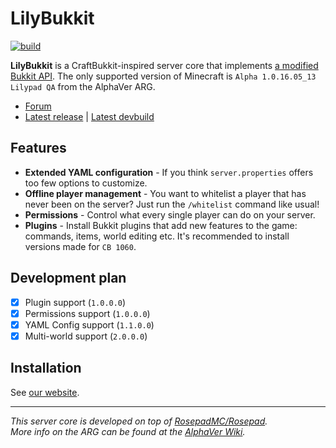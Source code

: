 # LilyBukkit

[![build](https://github.com/LilyBukkit/LilyBukkit-QA/actions/workflows/main.yml/badge.svg?branch=master&event=push)](https://github.com/LilyBukkit/LilyBukkit-QA/actions/workflows/main.yml)

**LilyBukkit** is a CraftBukkit-inspired server core that implements [a modified Bukkit API](https://github.com/Vladg24YT/LilyBukkit-API). The only supported version of Minecraft
is `Alpha 1.0.16.05_13 Lilypad QA` from the AlphaVer ARG.

* [Forum](https://github.com/LilyBukkit/LilyBukkit-QA/discussions)
* [Latest release](https://github.com/LilyBukkit/LilyBukkit-QA/releases/latest) | [Latest devbuild](https://nightly.link/LilyBukkit/LilyBukkit-QA/workflows/main/master/RosepadServer.zip)

## Features
* **Extended YAML configuration** - If you think `server.properties` offers too few options to customize.
* **Offline player management** - You want to whitelist a player that has never been on the server? Just run the `/whitelist` command like usual!
* **Permissions** - Control what every single player can do on your server.
* **Plugins** - Install Bukkit plugins that add new features to the game: commands, items, world editing etc. It's recommended to install versions made for `CB 1060`.

## Development plan

- [x] Plugin support (`1.0.0.0`)
- [x] Permissions support (`1.0.0.0`)
- [x] YAML Config support (`1.1.0.0`)
- [x] Multi-world support (`2.0.0.0`)

## Installation

See [our website](https://https://lilybukkit.github.io/downloads.html).

-----
*This server core is developed on top of [RosepadMC/Rosepad](https://github.com/RosepadMC/Rosepad).*  
*More info on the ARG can be found at the [AlphaVer Wiki](https://alphaver.fandom.com/wiki).*
